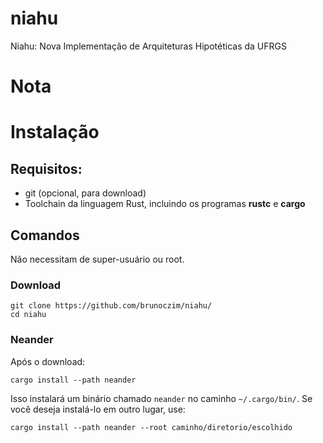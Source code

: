 # niahu
Niahu: Nova Implementação de Arquiteturas Hipotéticas da UFRGS

# Nota


# Instalação

## Requisitos:
* git (opcional, para download)
* Toolchain da linguagem Rust, incluindo os programas **rustc** e **cargo**

## Comandos
Não necessitam de super-usuário ou root.

### Download
```shell
git clone https://github.com/brunoczim/niahu/
cd niahu
```

### Neander
Após o download:
```shell
cargo install --path neander
```
Isso instalará um binário chamado `neander` no caminho `~/.cargo/bin/`.
Se você deseja instalá-lo em outro lugar, use:
```shell
cargo install --path neander --root caminho/diretorio/escolhido
```
